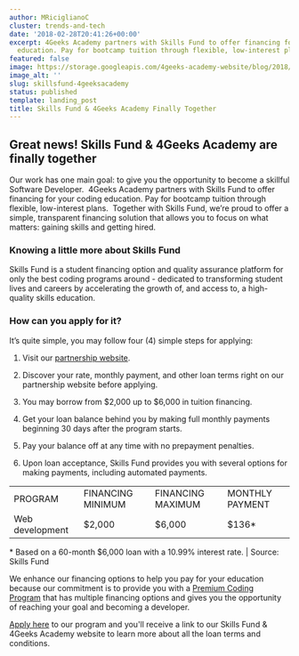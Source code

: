 ```yaml
---
author: MRiciglianoC
cluster: trends-and-tech
date: '2018-02-28T20:41:26+00:00'
excerpt: 4Geeks Academy partners with Skills Fund to offer financing for your coding
  education. Pay for bootcamp tuition through flexible, low-interest plans.
featured: false
image: https://storage.googleapis.com/4geeks-academy-website/blog/2018/02/Skill-Fund-04-1-1-768x433.jpg
image_alt: ''
slug: skillsfund-4geeksacademy
status: published
template: landing_post
title: Skills Fund & 4Geeks Academy Finally Together
---
```

## Great news! Skills Fund & 4Geeks Academy are finally together


Our work has one main goal: to give you the opportunity to become a skillful Software Developer.  4Geeks Academy partners with Skills Fund to offer financing for your coding education. Pay for bootcamp tuition through flexible, low-interest plans.  Together with Skills Fund, we’re proud to offer a simple, transparent financing solution that allows you to focus on what matters: gaining skills and getting hired.


### Knowing a little more about Skills Fund


Skills Fund is a student financing option and quality assurance platform for only the best coding programs around - dedicated to transforming student lives and careers by accelerating the growth of, and access to, a high-quality skills education.


### How can you apply for it? 


It’s quite simple, you may follow four (4) simple steps for applying:



 	
  1. Visit our [partnership website](https://4geeksacademy.skills.fund/?__hstc=264107987.ba98fcfc01411f33634628fa71fad147.1512070570326.1519334692071.1519657253972.80&__hssc=264107987.2.1519657253972&__hsfp=972100392).

 	
  2. Discover your rate, monthly payment, and other loan terms right on our partnership website before applying.

 	
  3. You may borrow from $2,000 up to $6,000 in tuition financing.

 	
  4. Get your loan balance behind you by making full monthly payments beginning 30 days after the program starts.

 	
  5. Pay your balance off at any time with no prepayment penalties.

 	
  6. Upon loan acceptance, Skills Fund provides you with several options for making payments, including automated payments.


<table >
<tbody >
<tr >

<td >PROGRAM
</td>

<td >FINANCING MINIMUM
</td>

<td >FINANCING MAXIMUM
</td>

<td >MONTHLY PAYMENT
</td>
</tr>
<tr >

<td >Web development
</td>

<td >$2,000
</td>

<td >$6,000
</td>

<td >$136*
</td>
</tr>
</tbody>
</table>
* Based on a 60-month $6,000 loan with a 10.99% interest rate. | Source: Skills Fund

We enhance our financing options to help you pay for your education because our commitment is to provide you with a [Premium Coding Program](https://storage.googleapis.com/4geeks-academy-website/blog/2017/09/4GEEKS-ACADEMY-FULL.pdf) that has multiple financing options and gives you the opportunity of reaching your goal and becoming a developer.

[Apply here](/us/apply) to our program and you'll receive a link to our Skills Fund & 4Geeks Academy website to learn more about all the loan terms and conditions.